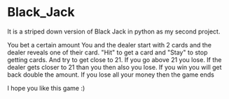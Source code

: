 # Black_Jack
It is a striped down version of Black Jack in python as my second project.

You bet a certain amount
You and the dealer start with 2 cards and the dealer reveals one of their card.
"Hit" to get a card and "Stay" to stop getting cards.
And try to get close to 21. If you go above 21 you lose. If the dealer gets closer to 21 than you then also you lose.
If you win you will get back double the amount.
If you lose all your money then the game ends

I hope you like this game :)

